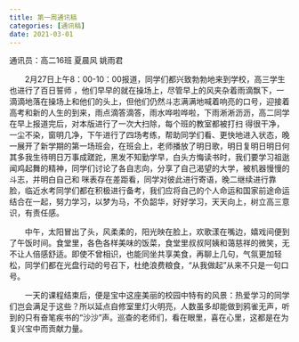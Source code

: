 ```yaml
---
title: 第一周通讯稿
categories: [通讯稿]
date: 2021-03-01
---
```


通讯员：高二16班 夏晨风 姚雨君

　　2月27日上午8：00-10：00报道，同学们都兴致勃勃地来到学校，高三学生也进行了百日誓师  ，他们早早的就在操场上，尽管早上的风夹杂着雨滴飘下，一滴滴地落在操场上和他们的头上，但他们仍然斗志满满地喊着响亮的口号，迎接着高考和新的人生的到来，雨点滴答滴答，雨水哗啦哗啦，下雨淅淅沥沥，高二同学在早上报道完后，对本版进行了一次大扫除，每个班的教室都被打扫 得很干净，一尘不染，窗明几净，下午进行了四场考练，帮助同学们看、更快地进入状态，晚一展开了新学期的第一场班会，在班会上，老师播放了明日歌，明日复明日明日何其多我生待明日万事成蹉跎，黑发不知勤学早，白头方悔读书时，我们要学习祖逖闻鸡起舞的精神，同学们讨论了各自志向，分享了自己渴望的大学，被机器慢慢的斗志，并明白自己和 咪表存在差距看，同学对彼此进行寄语，晚二继续进行靠脸，临近水考同学们都在积极进行备考，我们应将自己的个人命运和国家前途命运结合在一起，努力学习，以梦为马，不负韶华，好好学习，天天向上，树立高三意识，有责任感。

　　中午，太阳冒出了头，风柔柔的，阳光映在脸上，欢歌漾在嘴边，嬉戏间便到了午饭时间。食堂里，各色各样美味的饭菜，食堂里叔叔阿姨和蔼慈祥的微笑，无不让人倍感舒适。即使不曾相识，也能同坐共享美食，再聊上几句，气氛更加轻松，同学们都在光盘行动的号召下，杜绝浪费粮食，“从我做起”从来不只是一句口号。

　　一天的课程结束后，便是宝中这座美丽的校园中特有的风景：热爱学习的同学们岂会满足于这些？所以延点自修室里灯火明亮，人数虽多却能做到鸦雀无声，听到的只有奋笔疾书的“沙沙”声。巡查的老师们，看在眼里，喜在心里，这都是在为复兴宝中而贡献力量。
